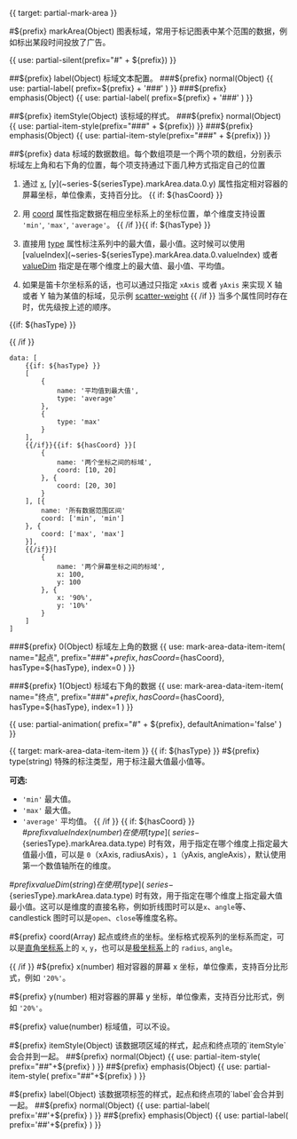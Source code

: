 {{ target: partial-mark-area }}

#${prefix} markArea(Object)
图表标域，常用于标记图表中某个范围的数据，例如标出某段时间投放了广告。

{{ use: partial-silent(prefix="#" + ${prefix}) }}

##${prefix} label(Object)
标域文本配置。
###${prefix} normal(Object)
{{ use: partial-label(
    prefix=${prefix} + '###'
) }}
###${prefix} emphasis(Object)
{{ use: partial-label(
    prefix=${prefix} + '###'
) }}

##${prefix} itemStyle(Object)
该标域的样式。
###${prefix} normal(Object)
{{ use: partial-item-style(prefix="###" + ${prefix}) }}
###${prefix} emphasis(Object)
{{ use: partial-item-style(prefix="###" + ${prefix}) }}

##${prefix} data
标域的数据数组。每个数组项是一个两个项的数组，分别表示标域左上角和右下角的位置，每个项支持通过下面几种方式指定自己的位置

1. 通过 [x](~series-${seriesType}.markArea.data.0.x), [y](~series-${seriesType}.markArea.data.0.y) 属性指定相对容器的屏幕坐标，单位像素，支持百分比。
{{ if: ${hasCoord} }}
2. 用 [coord](~series-${seriesType}.markArea.data.0.coord) 属性指定数据在相应坐标系上的坐标位置，单个维度支持设置 `'min'`, `'max'`, `'average'`。
{{ /if }}{{ if: ${hasType} }}
3. 直接用 [type](~series-${seriesType}.markArea.data.0.type) 属性标注系列中的最大值，最小值。这时候可以使用 [valueIndex](~series-${seriesType}.markArea.data.0.valueIndex) 或者 [valueDim](~series-${seriesType}.markPoint.data.0.valueDim) 指定是在哪个维度上的最大值、最小值、平均值。

4. 如果是笛卡尔坐标系的话，也可以通过只指定 `xAxis` 或者 `yAxis` 来实现 X 轴或者 Y 轴为某值的标域，见示例 [scatter-weight](${galleryEditorPath}scatter-weight)
{{ /if }}
当多个属性同时存在时，优先级按上述的顺序。

{{if: ${hasType} }}

{{ /if }}
```
data: [
    {{if: ${hasType} }}
    [
        {
            name: '平均值到最大值',
            type: 'average'
        },
        {
            type: 'max'
        }
    ],
    {{/if}}{{if: ${hasCoord} }}[
        {
            name: '两个坐标之间的标域',
            coord: [10, 20]
        }, {
            coord: [20, 30]
        }
    ], [{
        name: '所有数据范围区间'
        coord: ['min', 'min']
    }, {
        coord: ['max', 'max']
    }],
    {{/if}}[
        {
            name: '两个屏幕坐标之间的标域',
            x: 100,
            y: 100
        }, {
            x: '90%',
            y: '10%'
        }
    ]
]
```

###${prefix} 0(Object)
标域左上角的数据
{{ use: mark-area-data-item-item(
    name="起点",
    prefix="###"+${prefix},
    hasCoord=${hasCoord},
    hasType=${hasType},
    index=0
) }}

###${prefix} 1(Object)
标域右下角的数据
{{ use: mark-area-data-item-item(
    name="终点",
    prefix="###"+${prefix},
    hasCoord=${hasCoord},
    hasType=${hasType},
    index=1
) }}

{{ use: partial-animation(
    prefix="#" + ${prefix},
    defaultAnimation='false'
) }}


{{ target: mark-area-data-item-item }}
{{ if: ${hasType} }}
#${prefix} type(string)
特殊的标注类型，用于标注最大值最小值等。

**可选:**
+ `'min'` 最大值。
+ `'max'` 最大值。
+ `'average'` 平均值。
{{ /if }}
{{ if: ${hasCoord} }}
#${prefix} valueIndex(number)
在使用 [type](~series-${seriesType}.markArea.data.type) 时有效，用于指定在哪个维度上指定最大值最小值，可以是 `0`（xAxis, radiusAxis），`1`（yAxis, angleAxis），默认使用第一个数值轴所在的维度。

#${prefix} valueDim(string)
在使用 [type](~series-${seriesType}.markArea.data.type) 时有效，用于指定在哪个维度上指定最大值最小值。这可以是维度的直接名称，例如折线图时可以是`x`、`angle`等、candlestick 图时可以是`open`、`close`等维度名称。

#${prefix} coord(Array)
起点或终点的坐标。坐标格式视系列的坐标系而定，可以是[直角坐标系](~grid)上的 `x`, `y`，也可以是[极坐标系](~polar)上的 `radius`, `angle`。

{{ /if }}
#${prefix} x(number)
相对容器的屏幕 x 坐标，单位像素，支持百分比形式，例如 `'20%'`。

#${prefix} y(number)
相对容器的屏幕 y 坐标，单位像素，支持百分比形式，例如 `'20%'`。

#${prefix} value(number)
标域值，可以不设。

#${prefix} itemStyle(Object)
该数据项区域的样式，起点和终点项的`itemStyle`会合并到一起。
##${prefix} normal(Object)
{{ use: partial-item-style(
    prefix="##"+${prefix}
) }}
##${prefix} emphasis(Object)
{{ use: partial-item-style(
    prefix="##"+${prefix}
) }}

#${prefix} label(Object)
该数据项标签的样式，起点和终点项的`label`会合并到一起。
##${prefix} normal(Object)
{{ use: partial-label(
    prefix='##'+${prefix}
) }}
##${prefix} emphasis(Object)
{{ use: partial-label(
    prefix='##'+${prefix}
) }}
